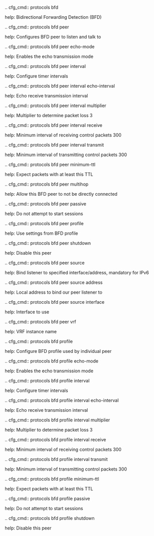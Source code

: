 .. cfg_cmd:: protocols bfd

help: Bidirectional Forwarding Detection (BFD)

.. cfg_cmd:: protocols bfd peer <tag>

help: Configures BFD peer to listen and talk to

.. cfg_cmd:: protocols bfd peer <tag> echo-mode

help: Enables the echo transmission mode

.. cfg_cmd:: protocols bfd peer <tag> interval

help: Configure timer intervals

.. cfg_cmd:: protocols bfd peer <tag> interval echo-interval

help: Echo receive transmission interval

.. cfg_cmd:: protocols bfd peer <tag> interval multiplier

help: Multiplier to determine packet loss
3


.. cfg_cmd:: protocols bfd peer <tag> interval receive

help: Minimum interval of receiving control packets
300


.. cfg_cmd:: protocols bfd peer <tag> interval transmit

help: Minimum interval of transmitting control packets
300


.. cfg_cmd:: protocols bfd peer <tag> minimum-ttl

help: Expect packets with at least this TTL

.. cfg_cmd:: protocols bfd peer <tag> multihop

help: Allow this BFD peer to not be directly connected

.. cfg_cmd:: protocols bfd peer <tag> passive

help: Do not attempt to start sessions

.. cfg_cmd:: protocols bfd peer <tag> profile

help: Use settings from BFD profile

.. cfg_cmd:: protocols bfd peer <tag> shutdown

help: Disable this peer

.. cfg_cmd:: protocols bfd peer <tag> source

help: Bind listener to specified interface/address, mandatory for IPv6

.. cfg_cmd:: protocols bfd peer <tag> source address

help: Local address to bind our peer listener to

.. cfg_cmd:: protocols bfd peer <tag> source interface

help: Interface to use

.. cfg_cmd:: protocols bfd peer <tag> vrf

help: VRF instance name

.. cfg_cmd:: protocols bfd profile <tag>

help: Configure BFD profile used by individual peer

.. cfg_cmd:: protocols bfd profile <tag> echo-mode

help: Enables the echo transmission mode

.. cfg_cmd:: protocols bfd profile <tag> interval

help: Configure timer intervals

.. cfg_cmd:: protocols bfd profile <tag> interval echo-interval

help: Echo receive transmission interval

.. cfg_cmd:: protocols bfd profile <tag> interval multiplier

help: Multiplier to determine packet loss
3


.. cfg_cmd:: protocols bfd profile <tag> interval receive

help: Minimum interval of receiving control packets
300


.. cfg_cmd:: protocols bfd profile <tag> interval transmit

help: Minimum interval of transmitting control packets
300


.. cfg_cmd:: protocols bfd profile <tag> minimum-ttl

help: Expect packets with at least this TTL

.. cfg_cmd:: protocols bfd profile <tag> passive

help: Do not attempt to start sessions

.. cfg_cmd:: protocols bfd profile <tag> shutdown

help: Disable this peer

